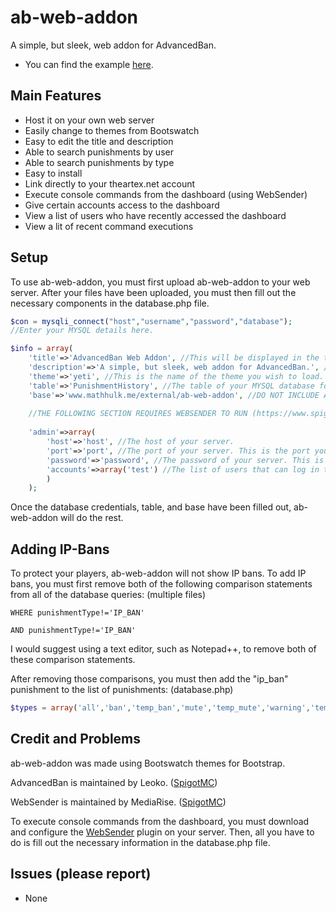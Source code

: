# ab-web-addon
A simple, but sleek, web addon for AdvancedBan.
- You can find the example [here](https://mathhulk.me/external/ab-web-addon).

## Main Features
- Host it on your own web server
- Easily change to themes from Bootswatch
- Easy to edit the title and description
- Able to search punishments by user
- Able to search punishments by type
- Easy to install
- Link directly to your theartex.net account
- Execute console commands from the dashboard (using WebSender)
- Give certain accounts access to the dashboard
- View a list of users who have recently accessed the dashboard
- View a lit of recent command executions

## Setup
To use ab-web-addon, you must first upload ab-web-addon to your web server.
After your files have been uploaded, you must then fill out the necessary components in the database.php file.
```php
$con = mysqli_connect("host","username","password","database");
//Enter your MYSQL details here.

$info = array(
	'title'=>'AdvancedBan Web Addon', //This will be displayed in the title, main jumbotron, and navigation bar.
	'description'=>'A simple, but sleek, web addon for AdvancedBan.', //This will be displayed under the title on all pages.
	'theme'=>'yeti', //This is the name of the theme you wish to load. You can find a list of compatible themes at http://bootswatch.com/.
	'table'=>'PunishmentHistory', //The table of your MYSQL database for which punishments are saved.
	'base'=>'www.mathhulk.me/external/ab-web-addon', //DO NOT INCLUDE A TRAILING SLASH. The URL at which ab-web-addon is located. 
	
	//THE FOLLOWING SECTION REQUIRES WEBSENDER TO RUN (https://www.spigotmc.org/resources/websender-send-command-with-php-bungee-and-bukkit-support.33909/)
	
	'admin'=>array(
		'host'=>'host', //The host of your server.
		'port'=>'port', //The port of your server. This is the port you set in the WebSender configuration file.
		'password'=>'password', //The password of your server. This is the password you set in the WebSender configuration file.
		'accounts'=>array('test') //The list of users that can log in to the dashboard. These must be active accounts from https://theartex.net.
		)
	);
```
Once the database credentials, table, and base have been filled out, ab-web-addon will do the rest.

## Adding IP-Bans
To protect your players, ab-web-addon will not show IP bans. To add IP bans, you must first remove both of the following comparison statements from all of the database queries: (multiple files)
```
WHERE punishmentType!='IP_BAN'

AND punishmentType!='IP_BAN'
```
I would suggest using a text editor, such as Notepad++, to remove both of these comparison statements.

After removing those comparisons, you must then add the "ip_ban" punishment to the list of punishments: (database.php)
```php
$types = array('all','ban','temp_ban','mute','temp_mute','warning','temp_warning','kick','ip_ban');
```

## Credit and Problems
ab-web-addon was made using Bootswatch themes for Bootstrap.

AdvancedBan is maintained by Leoko. ([SpigotMC](https://www.spigotmc.org/resources/advancedban.8695/))

WebSender is maintained by MediaRise. ([SpigotMC](https://www.spigotmc.org/resources/websender-send-command-with-php-bungee-and-bukkit-support.33909/))

To execute console commands from the dashboard, you must download and configure the [WebSender](https://www.spigotmc.org/resources/websender-send-command-with-php-bungee-and-bukkit-support.33909/) plugin on your server. Then, all you have to do is fill out the necessary information in the database.php file.

## Issues (please report)
- None

